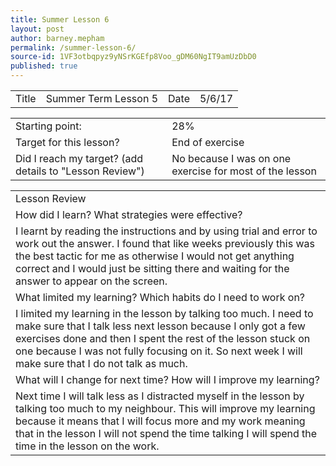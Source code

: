 ```yaml
---
title: Summer Lesson 6
layout: post
author: barney.mepham
permalink: /summer-lesson-6/
source-id: 1VF3otbqpyz9yNSrKGEfp8Voo_gDM60NgIT9amUzDbD0
published: true
---
```

<table>
  <tr>
    <td>Title</td>
    <td>Summer Term Lesson 5</td>
    <td>Date</td>
    <td>5/6/17</td>
  </tr>
</table>


<table>
  <tr>
    <td>Starting point:</td>
    <td>28%</td>
  </tr>
  <tr>
    <td>Target for this lesson?</td>
    <td>End of exercise </td>
  </tr>
  <tr>
    <td>Did I reach my target? 
(add details to "Lesson Review")</td>
    <td>No because I was on one exercise for most of the lesson</td>
  </tr>
</table>


<table>
  <tr>
    <td>Lesson Review</td>
  </tr>
  <tr>
    <td>How did I learn? What strategies were effective? </td>
  </tr>
  <tr>
    <td>I learnt by reading the instructions and by using trial and error to work out the answer. I found that like weeks previously this was the best tactic for me as otherwise I would not get anything correct and I would just be sitting there and waiting for the answer to appear on the screen.</td>
  </tr>
  <tr>
    <td>What limited my learning? Which habits do I need to work on? </td>
  </tr>
  <tr>
    <td>I limited my learning in the lesson by talking too much. I need to make sure that I talk less next lesson because I only got a few exercises done and then I spent the rest of the lesson stuck on one because I was not fully focusing on it. So next week I will make sure that I do not talk as much.</td>
  </tr>
  <tr>
    <td>What will I change for next time? How will I improve my learning?</td>
  </tr>
  <tr>
    <td>Next time I will talk less as I distracted myself in the lesson by talking too much to my neighbour. This will improve my learning because it means that I will focus more and my work meaning that in the lesson I will not spend the time talking I will spend the time in the lesson on the work.</td>
  </tr>
</table>


